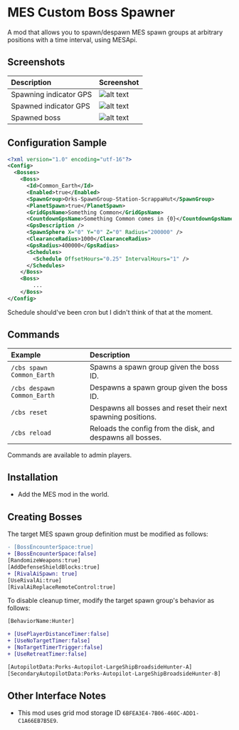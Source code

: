 # MES Custom Boss Spawner

A mod that allows you to spawn/despawn MES spawn groups at arbitrary positions with a time interval, using MESApi. 

## Screenshots

|Description|Screenshot|
|:--|:--|
|Spawning indicator GPS|![alt text](README/spawning.png)|
|Spawned indicator GPS|![alt text](README/spawned.png)|
|Spawned boss|![alt text](README/grid.png)|

## Configuration Sample

```xml
<?xml version="1.0" encoding="utf-16"?>
<Config>
  <Bosses>
    <Boss>
      <Id>Common_Earth</Id>
      <Enabled>true</Enabled>
      <SpawnGroup>Orks-SpawnGroup-Station-ScrappaHut</SpawnGroup>
      <PlanetSpawn>true</PlanetSpawn>
      <GridGpsName>Something Common</GridGpsName>
      <CountdownGpsName>Something Common comes in {0}</CountdownGpsName>
      <GpsDescription />
      <SpawnSphere X="0" Y="0" Z="0" Radius="200000" />
      <ClearanceRadius>1000</ClearanceRadius>
      <GpsRadius>400000</GpsRadius>
      <Schedules>
        <Schedule OffsetHours="0.25" IntervalHours="1" />
      </Schedules>
    </Boss>
    <Boss>
        ...
    </Boss>
</Config>
```

Schedule should've been cron but I didn't think of that at the moment.

## Commands

|Example|Description|
|:--|:--|
|`/cbs spawn Common_Earth`|Spawns a spawn group given the boss ID.|
|`/cbs despawn Common_Earth`|Despawns a spawn group given the boss ID.|
|`/cbs reset`|Despawns all bosses and reset their next spawning positions.|
|`/cbs reload`|Reloads the config from the disk, and despawns all bosses.|

Commands are available to admin players.

## Installation

- Add the MES mod in the world.

## Creating Bosses

The target MES spawn group definition must be modified as follows:

```diff
- [BossEncounterSpace:true]
+ [BossEncounterSpace:false]
[RandomizeWeapons:true]
[AddDefenseShieldBlocks:true]
+ [RivalAiSpawn: true]
[UseRivalAi:true]
[RivalAiReplaceRemoteControl:true]
```

To disable cleanup timer, modify the target spawn group's behavior as follows:

```diff
[BehaviorName:Hunter]

+ [UsePlayerDistanceTimer:false]
+ [UseNoTargetTimer:false]
+ [NoTargetTimerTrigger:false]
+ [UseRetreatTimer:false]

[AutopilotData:Porks-Autopilot-LargeShipBroadsideHunter-A]
[SecondaryAutopilotData:Porks-Autopilot-LargeShipBroadsideHunter-B]
```

## Other Interface Notes

- This mod uses grid mod storage ID `6BFEA3E4-7B06-460C-ADD1-C1A66EB7B5E9`.